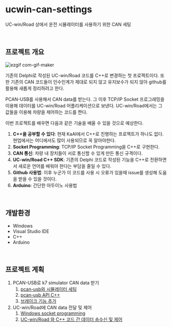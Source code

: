 # ucwin-can-settings
UC-win/Road 상에서 운전 시뮬레이터를 사용하기 위한 CAN 세팅

<br>

## 프로젝트 개요

![ezgif com-gif-maker](https://user-images.githubusercontent.com/111988634/227136987-07fd49c7-265f-4e49-950a-c5a49c310e34.gif)

기존의 Delphi로 작성된 UC-win/Road 코드를 C++로 변경하는 첫 프로젝트이다. 또한 기존의 CAN 코드들이 인수인계가 제대로 되지 않고 유지보수가 되지 않아 github를 활용해 새롭게 정리하려고 한다. 

PCAN-USB를 사용해서 CAN data를 받는다. 
그 이후 TCP/IP Socket 프로그래밍을 이용해 데이터를 UC-win/Road 어플리케이션으로 보낸다. 
UC-win/Road에서는 그 값들을 이용해 차량을 제어하는 코드를 짠다. 

이번 프로젝트를 배우면 다음과 같은 기술을 배울 수 있을 것으로 예상한다.
1. **C++을 공부할 수 있다**: 현재 KaAI에서 C++로 진행하는 프로젝트가 하나도 없다. 현업에서는 어디에서도 많이 사용되므로 꼭 알아야한다.
2. **Socket Programming**: TCP/IP Socket Programming을 C++로 구현한다.
3. **CAN 통신**: 차량 내 장치들이 서로 통신할 수 있게 만든 통신 규격이다.
4. **UC-win/Road C++ SDK**: 기존의 Delphi 코드로 작성된 기능을 C++로 전환하면서 새로운 언어를 배워야 한다는 부담을 줄일 수 있다.
5. **Github 사용법**: 이후 누군가 이 코드를 사용 시 오류가 있을때 issue를 생성해 도움을 받을 수 있을 것이다.
6. **Arduino**: 간단한 아두이노 사용법

<br>

## 개발환경
- Windows
- Visual Studio IDE
- C++
- Arduino

<br>

## 프로젝트 계획
1. PCAN-USB로 k7 simulator CAN data 받기
    1. [pcan-usb와 시뮬레이터 세팅](/simulator-setting/) 
    2. [pcan-usb API C++](/pcan-usb/)
    3. [브레이크 기능 추가](/arduino-brake/)
2. UC-win/Road에 CAN data 전달 및 제어
    1. [Windows socket programming](/socket-programming/)
    2. [UC-win/Road 와 C++ 코드 간 데이터 송수신 및 제어](/ucwin-cpp/)